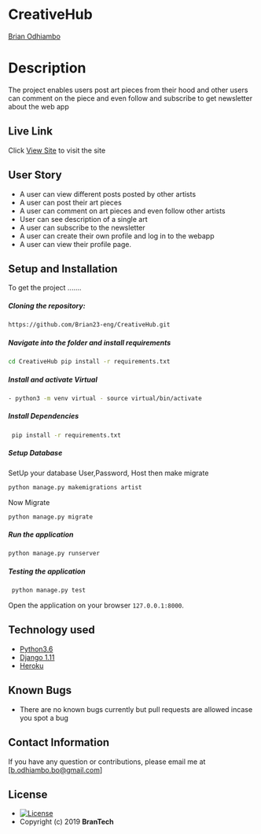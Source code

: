 # CreativeHub

[Brian Odhiambo](https://github.com/Brian23-eng)  
  
# Description  
The project enables users post art pieces from their hood and other users can comment on the piece and even follow and subscribe to get newsletter about the web app


##  Live Link  
 Click [View Site](https://hoodart.herokuapp.com/)  to visit the site
  

## User Story  
  
* A user can view different posts posted by other artists
* A user can post their art pieces
* A user can comment on art pieces and even follow other artists 
* User can see description of a single art  
* A user can subscribe to the newsletter
* A user can create their own profile and log in to the webapp
* A user can view their profile page. 
  

  
## Setup and Installation  
To get the project .......  
  
##### Cloning the repository:  
```bash
https://github.com/Brian23-eng/CreativeHub.git
```
##### Navigate into the folder and install requirements  
 ```bash
 cd CreativeHub pip install -r requirements.txt 
 ```
##### Install and activate Virtual  
```bash
- python3 -m venv virtual - source virtual/bin/activate
```
##### Install Dependencies  
```bash
 pip install -r requirements.txt 
``` 
 ##### Setup Database  
  SetUp your database User,Password, Host then make migrate  
 ```bash 
python manage.py makemigrations artist
 ``` 
 Now Migrate

```bash
python manage.py migrate 
```
##### Run the application  
```bash
python manage.py runserver 
```
##### Testing the application  
```bash
 python manage.py test 
```
Open the application on your browser `127.0.0.1:8000`.  
  
 
## Technology used  
  
* [Python3.6](https://www.python.org/)  
* [Django 1.11](https://docs.djangoproject.com/en/2.2/)  
* [Heroku](https://heroku.com)  
  
  
## Known Bugs  
* There are no known bugs currently but pull requests are allowed incase you spot a bug  
  
## Contact Information   
If you have any question or contributions, please email me at [b.odhiambo.bo@gmail.com]  
  
## License 

* [![License](https://img.shields.io/packagist/l/loopline-systems/closeio-api-wrapper.svg)](https://github.com/brian23-eng/Picture-Globe/blob/master/LICENSE)  
* Copyright (c) 2019 **BranTech**